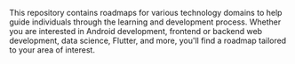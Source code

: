 This repository contains roadmaps for various technology domains to help guide individuals through the learning and development process. Whether you are interested in Android development, frontend or backend web development, data science, Flutter, and more, you'll find a roadmap tailored to your area of interest.
